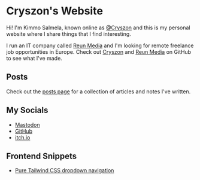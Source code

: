 # Cryszon's Website

Hi! I'm Kimmo Salmela, known online as [@Cryszon](https://mastodon.social/@Cryszon) and this is my personal website where I share things that I find interesting.

I run an IT company called [Reun Media](https://reun.eu/) and I'm looking for
remote freelance job opportunities in Europe. Check out
[Cryszon](https://github.com/Cryszon) and [Reun
Media](https://github.com/Reun-Media) on GitHub to see what I've made.

## Posts

Check out the [posts page](/posts/) for a collection of articles and notes I've
written.

## My Socials

- <a rel="me" href="https://mastodon.social/@Cryszon">Mastodon</a>
- [GitHub](https://github.com/Cryszon)
- [itch.io](https://cryszon.itch.io/)

## Frontend Snippets

- [Pure Tailwind CSS dropdown navigation](/frontend-snippets/tailwind-dropdown-navigation/)
